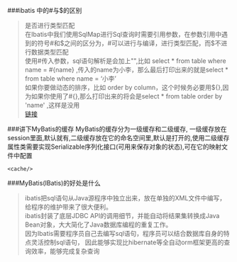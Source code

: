
###ibatis 中的#与$的区别
>是否进行类型匹配  
在Ibatis中我们使用SqlMap进行Sql查询时需要引用参数，在参数引用中遇到的符号#和$之间的区分为，#可以进行与编译，进行类型匹配，而$不进行数据类型匹配  	
使用#传入参数，sql语句解析是会加上"",比如  select * from table where name = #{name} ,传入的name为小李，那么最后打印出来的就是select * from table where name = ‘小李’  
如果你要做动态的排序，比如  order by   column，这个时候务必要用${},因为如果你使用了#{},那么打印出来的将会是select * from table order by  'name'  ,这样是没用  
[链接](http://blog.csdn.net/jimmy609/article/details/43020143)

###讲下MyBatis的缓存
MyBatis的缓存分为一级缓存和二级缓存,
一级缓存放在session里面,默认就有,二级缓存放在它的命名空间里,默认是打开的,使用二级缓存属性类需要实现Serializable序列化接口(可用来保存对象的状态),可在它的映射文件中配置  
```
<cache/>
```

###MyBatis(IBatis)的好处是什么
>ibatis把sql语句从Java源程序中独立出来，放在单独的XML文件中编写，给程序的维护带来了很大便利。  
ibatis封装了底层JDBC API的调用细节，并能自动将结果集转换成Java Bean对象，大大简化了Java数据库编程的重复工作。  
因为Ibatis需要程序员自己去编写sql语句，程序员可以结合数据库自身的特点灵活控制sql语句，
因此能够实现比hibernate等全自动orm框架更高的查询效率，能够完成复杂查询  